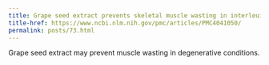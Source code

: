 ```yaml
---
title: Grape seed extract prevents skeletal muscle wasting in interleuin 10 knockout mice
title-href: https://www.ncbi.nlm.nih.gov/pmc/articles/PMC4041050/
permalink: posts/73.html
---
```


Grape seed extract may prevent muscle wasting in degenerative conditions.